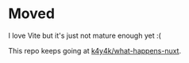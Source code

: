 # Moved

I love Vite but it's just not mature enough yet :(

This repo keeps going at [k4y4k/what-happens-nuxt](https://github.com/k4y4k/what-happens-nuxt).
